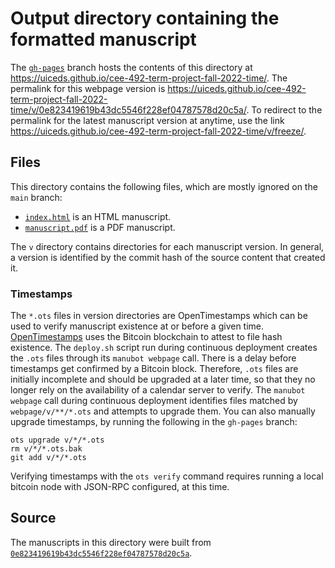 # Output directory containing the formatted manuscript

The [`gh-pages`](https://github.com/uiceds/cee-492-term-project-fall-2022-time/tree/gh-pages) branch hosts the contents of this directory at <https://uiceds.github.io/cee-492-term-project-fall-2022-time/>.
The permalink for this webpage version is <https://uiceds.github.io/cee-492-term-project-fall-2022-time/v/0e823419619b43dc5546f228ef04787578d20c5a/>.
To redirect to the permalink for the latest manuscript version at anytime, use the link <https://uiceds.github.io/cee-492-term-project-fall-2022-time/v/freeze/>.

## Files

This directory contains the following files, which are mostly ignored on the `main` branch:

+ [`index.html`](index.html) is an HTML manuscript.
+ [`manuscript.pdf`](manuscript.pdf) is a PDF manuscript.

The `v` directory contains directories for each manuscript version.
In general, a version is identified by the commit hash of the source content that created it.

### Timestamps

The `*.ots` files in version directories are OpenTimestamps which can be used to verify manuscript existence at or before a given time.
[OpenTimestamps](https://opentimestamps.org/) uses the Bitcoin blockchain to attest to file hash existence.
The `deploy.sh` script run during continuous deployment creates the `.ots` files through its `manubot webpage` call.
There is a delay before timestamps get confirmed by a Bitcoin block.
Therefore, `.ots` files are initially incomplete and should be upgraded at a later time, so that they no longer rely on the availability of a calendar server to verify.
The `manubot webpage` call during continuous deployment identifies files matched by `webpage/v/**/*.ots` and attempts to upgrade them.
You can also manually upgrade timestamps, by running the following in the `gh-pages` branch:

```shell
ots upgrade v/*/*.ots
rm v/*/*.ots.bak
git add v/*/*.ots
```

Verifying timestamps with the `ots verify` command requires running a local bitcoin node with JSON-RPC configured, at this time.

## Source

The manuscripts in this directory were built from
[`0e823419619b43dc5546f228ef04787578d20c5a`](https://github.com/uiceds/cee-492-term-project-fall-2022-time/commit/0e823419619b43dc5546f228ef04787578d20c5a).
